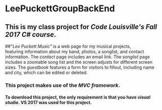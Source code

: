 # LeePuckettGroupBackEnd
##  This is my class project for *Code Louisville's Fall 2017 C# course*. 
##*"Lee Puckett Music"* is a web page for my musical projects,  
featuring information about my band, photos, a songlist, and contact information. 
The *contact* page includes an email link. The *songlist* page includes a zoomable song list and the screen adjusts for different screen sizes.  The *guestbook* features a form for visitors to fillout, including name and city, which can be edited or deleted.
###  This project makes use of the *MVC framework*.
#### To download this project, the only requirement is that you have *visual studio*. VS 2017 was used for this project.
